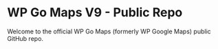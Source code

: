 # WP Go Maps V9 - Public Repo
Welcome to the official WP Go Maps (formerly WP Google Maps) public GitHub repo.
